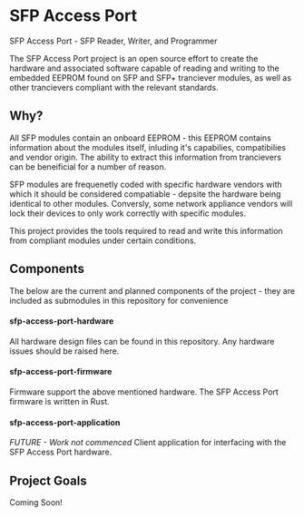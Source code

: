 # SFP Access Port
SFP Access Port - SFP Reader, Writer, and Programmer

The SFP Access Port project is an open source effort to create the hardware and associated software capable of reading and writing to the embedded EEPROM found on SFP and SFP+ tranciever modules, as well as other trancievers compliant with the relevant standards.

## Why?
All SFP modules contain an onboard EEPROM - this EEPROM contains information about the modules itself, inluding it's capabilies, compatibilies and vendor origin. The ability to extract this information from trancievers can be beneificial for a number of reason.

SFP modules are frequenetly coded with specific hardware vendors with which it should be considered compatiable - depsite the hardware being identical to other modules. Conversly, some network appliance vendors will lock their devices to only work correctly with specific modules.

This project provides the tools required to read and write this information from compliant modules under certain conditions.

## Components
The below are the current and planned components of the project - they are included as submodules in this repository for convenience
#### sfp-access-port-hardware
All hardware design files can be found in this repository. Any hardware issues should be raised here.

#### sfp-access-port-firmware
Firmware support the above mentioned hardware. The SFP Access Port firmware is written in Rust.

#### sfp-access-port-application
*FUTURE - Work not commenced*
Client application for interfacing with the SFP Access Port hardware.

## Project Goals

Coming Soon!
